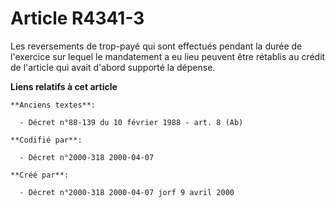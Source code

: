 # Article R4341-3

Les reversements de trop-payé qui sont effectués pendant la durée de l'exercice sur lequel le mandatement a eu lieu peuvent
être rétablis au crédit de l'article qui avait d'abord supporté la dépense.

**Liens relatifs à cet article**

	**Anciens textes**:

	  - Décret n°88-139 du 10 février 1988 - art. 8 (Ab)

	**Codifié par**:

	  - Décret n°2000-318 2000-04-07

	**Créé par**:

	  - Décret n°2000-318 2000-04-07 jorf 9 avril 2000
